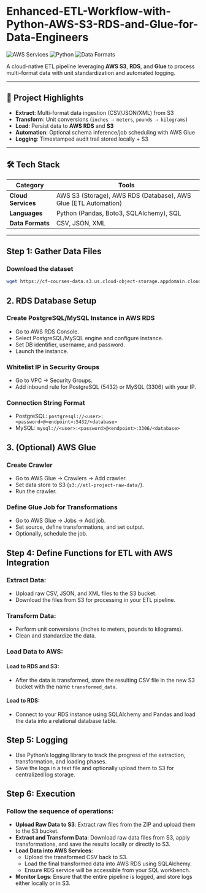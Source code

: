 # Enhanced-ETL-Workflow-with-Python-AWS-S3-RDS-and-Glue-for-Data-Engineers


![AWS Services](https://img.shields.io/badge/AWS-S3%20|%20RDS%20|%20Glue-orange?logo=amazon-aws)
![Python](https://img.shields.io/badge/Python-3.8%2B-blue?logo=python)
![Data Formats](https://img.shields.io/badge/Data-CSV%20|%20JSON%20|%20XML-green)

A cloud-native ETL pipeline leveraging **AWS S3**, **RDS**, and **Glue** to process multi-format data with unit standardization and automated logging.

---

## 📌 Project Highlights
- **Extract**: Multi-format data ingestion (CSV/JSON/XML) from S3
- **Transform**: Unit conversions (`inches → meters`, `pounds → kilograms`)
- **Load**: Persist data to **AWS RDS** and **S3**
- **Automation**: Optional schema inference/job scheduling with AWS Glue
- **Logging**: Timestamped audit trail stored locally + S3

---

## 🛠️ Tech Stack
| **Category**       | **Tools**                                                                 |
|---------------------|--------------------------------------------------------------------------|
| **Cloud Services**  | AWS S3 (Storage), AWS RDS (Database), AWS Glue (ETL Automation)         |
| **Languages**       | Python (Pandas, Boto3, SQLAlchemy), SQL                                  |
| **Data Formats**    | CSV, JSON, XML                                                           |

---
## Step 1: Gather Data Files

### Download the dataset
```bash
wget https://cf-courses-data.s3.us.cloud-object-storage.appdomain.cloud/IBMDeveloperSkillsNetwork-PY0221EN-SkillsNetwork/labs/module%206/Lab%20-%20Extract%20Transform%20Load/data/source.zip
```

## 2. RDS Database Setup

### Create PostgreSQL/MySQL Instance in AWS RDS
- Go to AWS RDS Console.
- Select PostgreSQL/MySQL engine and configure instance.
- Set DB identifier, username, and password.
- Launch the instance.

### Whitelist IP in Security Groups
- Go to VPC -> Security Groups.
- Add inbound rule for PostgreSQL (5432) or MySQL (3306) with your IP.

### Connection String Format
- PostgreSQL: `postgresql://<user>:<password>@<endpoint>:5432/<database>`
- MySQL: `mysql://<user>:<password>@<endpoint>:3306/<database>`

## 3. (Optional) AWS Glue

### Create Crawler
- Go to AWS Glue -> Crawlers -> Add crawler.
- Set data store to S3 (`s3://etl-project-raw-data/`).
- Run the crawler.

### Define Glue Job for Transformations
- Go to AWS Glue -> Jobs -> Add job.
- Set source, define transformations, and set output.
- Optionally, schedule the job.

## Step 4: Define Functions for ETL with AWS Integration

### Extract Data:
- Upload raw CSV, JSON, and XML files to the S3 bucket.
- Download the files from S3 for processing in your ETL pipeline.

### Transform Data:
- Perform unit conversions (inches to meters, pounds to kilograms).
- Clean and standardize the data.

### Load Data to AWS:

#### Load to RDS and S3:
- After the data is transformed, store the resulting CSV file in the new S3 bucket with the name `transformed_data`.

#### Load to RDS:
- Connect to your RDS instance using SQLAlchemy and Pandas and load the data into a relational database table.

## Step 5: Logging
- Use Python’s logging library to track the progress of the extraction, transformation, and loading phases.
- Save the logs in a text file and optionally upload them to S3 for centralized log storage.

## Step 6: Execution

### Follow the sequence of operations:
- **Upload Raw Data to S3**: Extract raw files from the ZIP and upload them to the S3 bucket.
- **Extract and Transform Data**: Download raw data files from S3, apply transformations, and save the results locally or directly to S3.
- **Load Data into AWS Services**: 
  - Upload the transformed CSV back to S3.
  - Load the final transformed data into AWS RDS using SQLAlchemy.
  - Ensure RDS service will be accessible from your SQL workbench.
- **Monitor Logs**: Ensure that the entire pipeline is logged, and store logs either locally or in S3.





